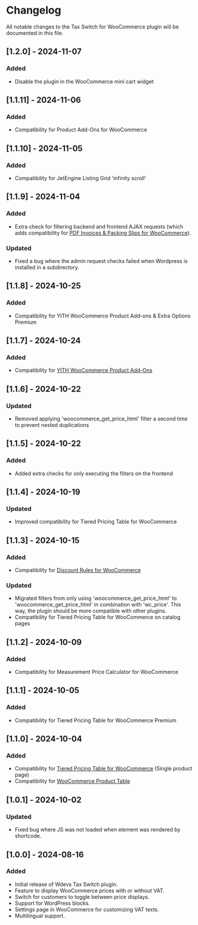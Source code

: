 # Changelog
All notable changes to the Tax Switch for WooCommerce plugin will be documented in this file.

## [1.2.0] - 2024-11-07
### Added
- Disable the plugin in the WooCommerce mini cart widget

## [1.1.11] - 2024-11-06
### Added
- Compatibility for Product Add-Ons for WooCommerce

## [1.1.10] - 2024-11-05
### Added
- Compatibility for JetEngine Listing Grid 'infinity scroll'

## [1.1.9] - 2024-11-04
### Added
- Extra check for filtering backend and frontend AJAX requests (which adds compatibility for [PDF Invoices & Packing Slips for WooCommerce](https://wordpress.org/plugins/woocommerce-pdf-invoices-packing-slips/)).
### Updated
- Fixed a bug where the admin request checks failed when Wordpress is installed in a subdirectory.

## [1.1.8] - 2024-10-25
### Added
- Compatibility for YITH WooCommerce Product Add-ons & Extra Options Premium

## [1.1.7] - 2024-10-24
### Added
- Compatibility for [YITH WooCommerce Product Add-Ons](https://wordpress.org/plugins/yith-woocommerce-product-add-ons/)

## [1.1.6] - 2024-10-22
### Updated
- Removed applying 'woocommerce_get_price_html' filter a second time to prevent nested duplications

## [1.1.5] - 2024-10-22
### Added
- Added extra checks for only executing the filters on the frontend

## [1.1.4] - 2024-10-19
### Updated
- Improved compatibility for Tiered Pricing Table for WooCommerce

## [1.1.3] - 2024-10-15
### Added
- Compatibility for [Discount Rules for WooCommerce](https://wordpress.org/plugins/woo-discount-rules/)
### Updated
- Migrated filters from only using 'woocommerce_get_price_html' to 'woocommerce_get_price_html' in combination with 'wc_price'. This way, the plugin should be more compatible with other plugins.
- Compatibility for Tiered Pricing Table for WooCommerce on catalog pages

## [1.1.2] - 2024-10-09
### Added
- Compatibility for Measurement Price Calculator for WooCommerce

## [1.1.1] - 2024-10-05
### Added
- Compatibility for Tiered Pricing Table for WooCommerce Premium

## [1.1.0] - 2024-10-04
### Added
- Compatibility for [Tiered Pricing Table for WooCommerce](https://wordpress.org/plugins/tier-pricing-table/) (Single product page)
- Compatibility for [WooCommerce Product Table](https://wordpress.org/plugins/wc-product-table-lite/)

## [1.0.1] - 2024-10-02
### Updated
- Fixed bug where JS was not loaded when element was rendered by shortcode.

## [1.0.0] - 2024-08-16
### Added
- Initial release of Wdevs Tax Switch plugin.
- Feature to display WooCommerce prices with or without VAT.
- Switch for customers to toggle between price displays.
- Support for WordPress blocks.
- Settings page in WooCommerce for customizing VAT texts.
- Multilingual support.

